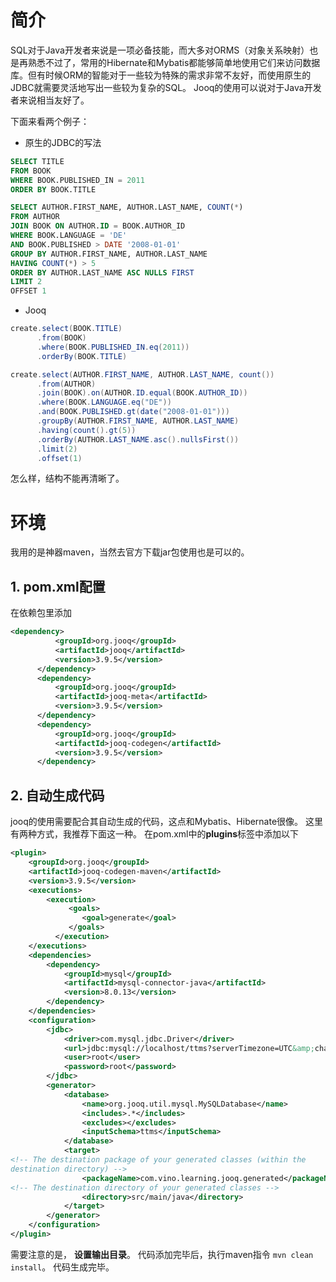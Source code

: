 # 简介
SQL对于Java开发者来说是一项必备技能，而大多对ORMS（对象关系映射）也是再熟悉不过了，常用的Hibernate和Mybatis都能够简单地使用它们来访问数据库。但有时候ORM的智能对于一些较为特殊的需求非常不友好，而使用原生的JDBC就需要灵活地写出一些较为复杂的SQL。
Jooq的使用可以说对于Java开发者来说相当友好了。

下面来看两个例子：

+ 原生的JDBC的写法
```sql
SELECT TITLE
FROM BOOK
WHERE BOOK.PUBLISHED_IN = 2011
ORDER BY BOOK.TITLE

```

```sql
SELECT AUTHOR.FIRST_NAME, AUTHOR.LAST_NAME, COUNT(*)
FROM AUTHOR
JOIN BOOK ON AUTHOR.ID = BOOK.AUTHOR_ID
WHERE BOOK.LANGUAGE = 'DE'
AND BOOK.PUBLISHED > DATE '2008-01-01'
GROUP BY AUTHOR.FIRST_NAME, AUTHOR.LAST_NAME
HAVING COUNT(*) > 5
ORDER BY AUTHOR.LAST_NAME ASC NULLS FIRST
LIMIT 2
OFFSET 1

```

+ Jooq

```java
create.select(BOOK.TITLE)
      .from(BOOK)
      .where(BOOK.PUBLISHED_IN.eq(2011))
      .orderBy(BOOK.TITLE)

```

```Java
create.select(AUTHOR.FIRST_NAME, AUTHOR.LAST_NAME, count())
      .from(AUTHOR)
      .join(BOOK).on(AUTHOR.ID.equal(BOOK.AUTHOR_ID))
      .where(BOOK.LANGUAGE.eq("DE"))
      .and(BOOK.PUBLISHED.gt(date("2008-01-01")))
      .groupBy(AUTHOR.FIRST_NAME, AUTHOR.LAST_NAME)
      .having(count().gt(5))
      .orderBy(AUTHOR.LAST_NAME.asc().nullsFirst())
      .limit(2)
      .offset(1)

```
怎么样，结构不能再清晰了。

# 环境 

我用的是神器maven，当然去官方下载jar包使用也是可以的。
## 1. pom.xml配置
在依赖包里添加
```xml
<dependency>
          <groupId>org.jooq</groupId>
          <artifactId>jooq</artifactId>
          <version>3.9.5</version>
      </dependency>
      <dependency>
          <groupId>org.jooq</groupId>
          <artifactId>jooq-meta</artifactId>
          <version>3.9.5</version>
      </dependency>
      <dependency>
          <groupId>org.jooq</groupId>
          <artifactId>jooq-codegen</artifactId>
          <version>3.9.5</version>
      </dependency>
```
## 2. 自动生成代码
jooq的使用需要配合其自动生成的代码，这点和Mybatis、Hibernate很像。
这里有两种方式，我推荐下面这一种。
在pom.xml中的**plugins**标签中添加以下
```xml
<plugin>
	<groupId>org.jooq</groupId>
	<artifactId>jooq-codegen-maven</artifactId>
	<version>3.9.5</version>
	<executions>
      	<execution>
             <goals>
                <goal>generate</goal>
             </goals>
      	  </execution>
	</executions>
	<dependencies>
		<dependency>
			<groupId>mysql</groupId>
			<artifactId>mysql-connector-java</artifactId>
			<version>8.0.13</version>
		</dependency>
	</dependencies>
	<configuration>
		<jdbc>
			<driver>com.mysql.jdbc.Driver</driver>
			<url>jdbc:mysql://localhost/ttms?serverTimezone=UTC&amp;characterEncoding=utf-8 </url>
			<user>root</user>
			<password>root</password>
		</jdbc>
		<generator>
			<database>
				<name>org.jooq.util.mysql.MySQLDatabase</name>
				<includes>.*</includes>
				<excludes></excludes>
				<inputSchema>ttms</inputSchema>
			</database>
			<target>
<!-- The destination package of your generated classes (within the
destination directory) -->
				<packageName>com.vino.learning.jooq.generated</packageName>
<!-- The destination directory of your generated classes -->
				<directory>src/main/java</directory>
			</target>
		</generator>
	</configuration>
</plugin>

```
需要注意的是， **设置输出目录**。
代码添加完毕后，执行maven指令 ```mvn clean install```。
代码生成完毕。







